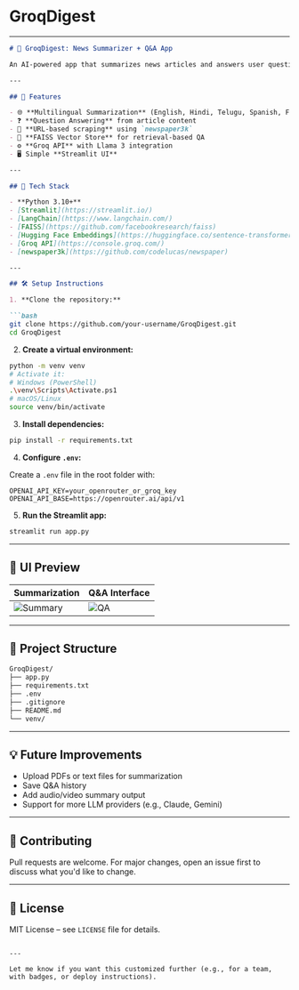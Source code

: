 # GroqDigest

---

````markdown
# 📰 GroqDigest: News Summarizer + Q&A App

An AI-powered app that summarizes news articles and answers user questions in multiple languages using the Groq API and Llama 3.

---

## 🚀 Features

- 🌐 **Multilingual Summarization** (English, Hindi, Telugu, Spanish, French, German)
- ❓ **Question Answering** from article content
- 🔗 **URL-based scraping** using `newspaper3k`
- 🧠 **FAISS Vector Store** for retrieval-based QA
- ⚙️ **Groq API** with Llama 3 integration
- 🖥️ Simple **Streamlit UI**

---

## 🧰 Tech Stack

- **Python 3.10+**
- [Streamlit](https://streamlit.io/)
- [LangChain](https://www.langchain.com/)
- [FAISS](https://github.com/facebookresearch/faiss)
- [Hugging Face Embeddings](https://huggingface.co/sentence-transformers/all-MiniLM-L6-v2)
- [Groq API](https://console.groq.com/)
- [newspaper3k](https://github.com/codelucas/newspaper)

---

## 🛠️ Setup Instructions

1. **Clone the repository:**

```bash
git clone https://github.com/your-username/GroqDigest.git
cd GroqDigest
````

2. **Create a virtual environment:**

```bash
python -m venv venv
# Activate it:
# Windows (PowerShell)
.\venv\Scripts\Activate.ps1
# macOS/Linux
source venv/bin/activate
```

3. **Install dependencies:**

```bash
pip install -r requirements.txt
```

4. **Configure `.env`:**

Create a `.env` file in the root folder with:

```env
OPENAI_API_KEY=your_openrouter_or_groq_key
OPENAI_API_BASE=https://openrouter.ai/api/v1
```

5. **Run the Streamlit app:**

```bash
streamlit run app.py
```

---

## 📸 UI Preview

| Summarization                     | Q\&A Interface          |
| --------------------------------- | ----------------------- |
| ![Summary](C:\Projects\GroqDigest\photos\summary.png) | ![QA](C:\Projects\GroqDigest\photos\qa.png) |

---

## 📂 Project Structure

```bash
GroqDigest/
├── app.py
├── requirements.txt
├── .env
├── .gitignore
├── README.md
└── venv/
```

---

## 💡 Future Improvements

* Upload PDFs or text files for summarization
* Save Q\&A history
* Add audio/video summary output
* Support for more LLM providers (e.g., Claude, Gemini)

---

## 🤝 Contributing

Pull requests are welcome. For major changes, open an issue first to discuss what you'd like to change.

---

## 📄 License

MIT License – see `LICENSE` file for details.

```

---

Let me know if you want this customized further (e.g., for a team, with badges, or deploy instructions).
```
